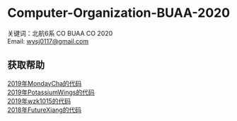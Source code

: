 # Computer-Organization-BUAA-2020

关键词：北航6系 CO BUAA CO 2020  
Email: wysj0117@gmail.com  

## 获取帮助

[2019年MondayCha的代码](https://github.com/MondayCha/BUAA-CO-2019)  
[2019年PotassiumWings的代码](https://github.com/PotassiumWings/BUAA-CO-2019)  
[2019年wzk1015的代码](https://github.com/wzk1015/Computer-Organization)  
[2018年FutureXiang的代码](https://github.com/FutureXiang/ComputerOrganization-BUAA)
